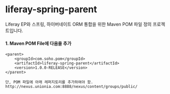 liferay-spring-parent
=====================

Liferay EP와 스프링, 하이버네이트 ORM 통합을 위한 Maven POM 파일 정의 프로젝트입니다.


#### 1. Maven POM File에 다음을 추가
~~~~
<parent>
	<groupId>com.soho.pom</groupId>
	<artifactId>liferay-spring-parent</artifactId>
	<version>1.0.0-RELEASE</version>
</parent>
~~~~
	
	단, POM 파일에 아래 레퍼지토리를 추가하여야 함.
	http://nexus.unionia.com:8888/nexus/content/groups/public/
